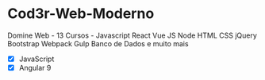 # Cod3r-Web-Moderno
Domine Web - 13 Cursos - Javascript React Vue JS Node HTML CSS jQuery Bootstrap Webpack Gulp Banco de Dados e muito mais

- [x] JavaScript
- [x] Angular 9
